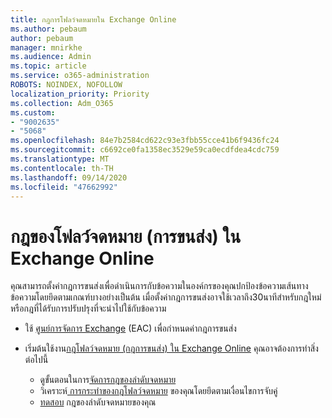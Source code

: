 ```yaml
---
title: กฎการโฟลว์จดหมายใน Exchange Online
ms.author: pebaum
author: pebaum
manager: mnirkhe
ms.audience: Admin
ms.topic: article
ms.service: o365-administration
ROBOTS: NOINDEX, NOFOLLOW
localization_priority: Priority
ms.collection: Adm_O365
ms.custom:
- "9002635"
- "5068"
ms.openlocfilehash: 84e7b2584cd622c93e3fbb55cce41b6f9436fc24
ms.sourcegitcommit: c6692ce0fa1358ec3529e59ca0ecdfdea4cdc759
ms.translationtype: MT
ms.contentlocale: th-TH
ms.lasthandoff: 09/14/2020
ms.locfileid: "47662992"
---
```

# <a name="mail-flow-transport-rules-in-exchange-online"></a>กฎของโฟลว์จดหมาย (การขนส่ง) ใน Exchange Online

คุณสามารถตั้งค่ากฎการขนส่งเพื่อดำเนินการกับข้อความในองค์กรของคุณปกป้องข้อความเส้นทางข้อความโดยยึดตามเกณฑ์บางอย่างเป็นต้น  เมื่อตั้งค่ากฎการขนส่งอาจใช้เวลาถึง30นาทีสำหรับกฎใหม่หรือกฎที่ได้รับการปรับปรุงที่จะนำไปใช้กับข้อความ

- ใช้ [ศูนย์การจัดการ Exchange](https://go.microsoft.com/fwlink/p/?linkid=834822) (EAC) เพื่อกำหนดค่ากฎการขนส่ง

- เริ่มต้นใช้งาน[กฎโฟลว์จดหมาย (กฎการขนส่ง) ใน Exchange Online](https://docs.microsoft.com/exchange/security-and-compliance/mail-flow-rules/mail-flow-rules) คุณอาจต้องการทำสิ่งต่อไปนี้

    - ดูขั้นตอนในการ[จัดการกฎของลำดับจดหมาย](https://docs.microsoft.com/exchange/security-and-compliance/mail-flow-rules/manage-mail-flow-rules)
    - วิเคราะห์[ การกระทำของกฎโฟลว์จดหมาย](https://docs.microsoft.com/exchange/security-and-compliance/mail-flow-rules/mail-flow-rule-actions) ของคุณโดยยึดตามเงื่อนไขการจับคู่
    - [ทดสอบ](https://docs.microsoft.com/exchange/security-and-compliance/mail-flow-rules/test-mail-flow-rules) กฎของลำดับจดหมายของคุณ
